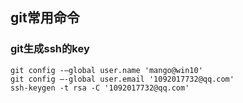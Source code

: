 ## git常用命令

### git生成ssh的key

    git config -–global user.name 'mango@win10' 
    git config –-global user.email '1092017732@qq.com'
    ssh-keygen -t rsa -C '1092017732@qq.com'
